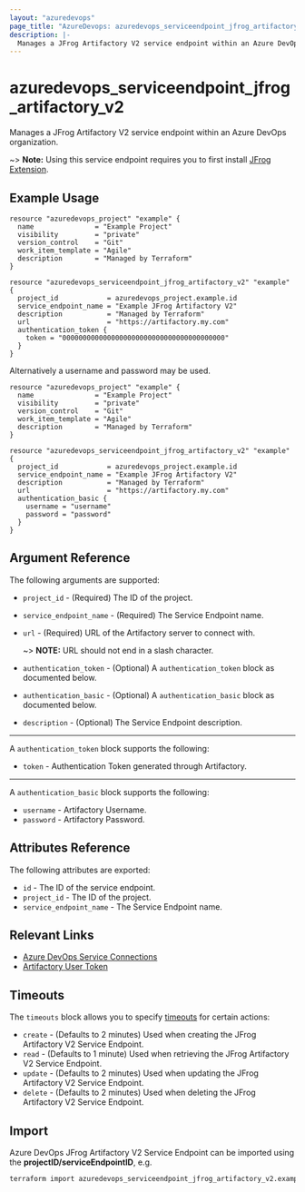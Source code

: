 ```yaml
---
layout: "azuredevops"
page_title: "AzureDevops: azuredevops_serviceendpoint_jfrog_artifactory_v2"
description: |-
  Manages a JFrog Artifactory V2 service endpoint within an Azure DevOps organization.
---
```


# azuredevops_serviceendpoint_jfrog_artifactory_v2

Manages a JFrog Artifactory V2 service endpoint within an Azure DevOps organization.

~> **Note:** Using this service endpoint requires you to first install [JFrog Extension](https://marketplace.visualstudio.com/items?itemName=JFrog.jfrog-azure-devops-extension).

## Example Usage

```hcl
resource "azuredevops_project" "example" {
  name               = "Example Project"
  visibility         = "private"
  version_control    = "Git"
  work_item_template = "Agile"
  description        = "Managed by Terraform"
}

resource "azuredevops_serviceendpoint_jfrog_artifactory_v2" "example" {
  project_id            = azuredevops_project.example.id
  service_endpoint_name = "Example JFrog Artifactory V2"
  description           = "Managed by Terraform"
  url                   = "https://artifactory.my.com"
  authentication_token {
    token = "0000000000000000000000000000000000000000"
  }
}
```
Alternatively a username and password may be used.

```hcl
resource "azuredevops_project" "example" {
  name               = "Example Project"
  visibility         = "private"
  version_control    = "Git"
  work_item_template = "Agile"
  description        = "Managed by Terraform"
}

resource "azuredevops_serviceendpoint_jfrog_artifactory_v2" "example" {
  project_id            = azuredevops_project.example.id
  service_endpoint_name = "Example JFrog Artifactory V2"
  description           = "Managed by Terraform"
  url                   = "https://artifactory.my.com"
  authentication_basic {
    username = "username"
    password = "password"
  }
}
```

## Argument Reference

The following arguments are supported:

* `project_id` - (Required) The ID of the project.
* `service_endpoint_name` - (Required) The Service Endpoint name.
* `url` - (Required) URL of the Artifactory server to connect with.

  ~> **NOTE:** URL should not end in a slash character.

* `authentication_token` - (Optional) A `authentication_token` block as documented below.
* `authentication_basic` - (Optional) A `authentication_basic` block as documented below.
* `description` - (Optional) The Service Endpoint description.

---

A `authentication_token` block supports the following:

* `token` - Authentication Token generated through Artifactory.

---

A `authentication_basic` block supports the following:

* `username` - Artifactory Username.
* `password` - Artifactory Password.

## Attributes Reference

The following attributes are exported:

* `id` - The ID of the service endpoint.
* `project_id` - The ID of the project.
* `service_endpoint_name` - The Service Endpoint name.

## Relevant Links
* [Azure DevOps Service Connections](https://docs.microsoft.com/en-us/azure/devops/pipelines/library/service-endpoints?view=azure-devops&tabs=yaml)
* [Artifactory User Token](https://docs.artifactory.org/latest/user-guide/user-token/)

## Timeouts

The `timeouts` block allows you to specify [timeouts](https://developer.hashicorp.com/terraform/language/resources/syntax#operation-timeouts) for certain actions:

* `create` - (Defaults to 2 minutes) Used when creating the JFrog Artifactory V2 Service Endpoint.
* `read` - (Defaults to 1 minute) Used when retrieving the JFrog Artifactory V2 Service Endpoint.
* `update` - (Defaults to 2 minutes) Used when updating the JFrog Artifactory V2 Service Endpoint.
* `delete` - (Defaults to 2 minutes) Used when deleting the JFrog Artifactory V2 Service Endpoint.

## Import
Azure DevOps JFrog Artifactory V2 Service Endpoint can be imported using the **projectID/serviceEndpointID**, e.g.

```sh
terraform import azuredevops_serviceendpoint_jfrog_artifactory_v2.example 00000000-0000-0000-0000-000000000000/00000000-0000-0000-0000-000000000000
```
